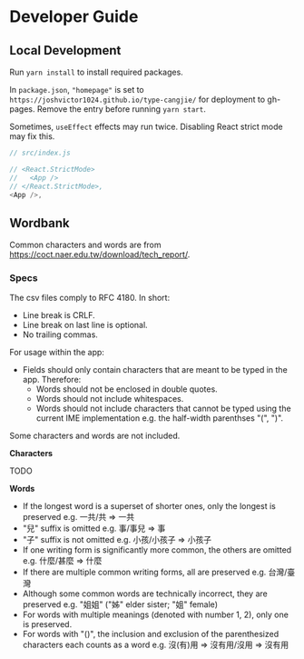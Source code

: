 # Developer Guide

## Local Development

Run `yarn install` to install required packages.

In `package.json`, `"homepage"` is set to `https://joshvictor1024.github.io/type-cangjie/` for deployment to gh-pages. Remove the entry before running `yarn start`.

Sometimes, `useEffect` effects may run twice. Disabling React strict mode may fix this.

```js
// src/index.js

// <React.StrictMode>
//   <App />
// </React.StrictMode>,
<App />,
```

## Wordbank

Common characters and words are from https://coct.naer.edu.tw/download/tech_report/.

### Specs

The csv files comply to RFC 4180. In short:

- Line break is CRLF.
- Line break on last line is optional.
- No trailing commas.

For usage within the app:

- Fields should only contain characters that are meant to be typed in the app. Therefore:
  - Words should not be enclosed in double quotes.
  - Words should not include whitespaces.
  - Words should not include characters that cannot be typed using the current IME implementation e.g. the half-width parenthses "(", ")".

Some characters and words are not included.

**Characters**

TODO

**Words**

- If the longest word is a superset of shorter ones, only the longest is preserved e.g. 一共/共 => 一共
- "兒" suffix is omitted e.g. 事/事兒 => 事
- "子" suffix is not omitted e.g. 小孩/小孩子 => 小孩子
- If one writing form is significantly more common, the others are omitted e.g. 什麼/甚麼 => 什麼
- If there are multiple common writing forms, all are preserved e.g. 台灣/臺灣
- Although some common words are technically incorrect, they are preserved e.g. "姐姐" ("姊" elder sister; "姐" female)
- For words with multiple meanings (denoted with number 1, 2), only one is preserved.
- For words with "()", the inclusion and exclusion of the parenthesized characters each counts as a word e.g. 沒(有)用 => 沒有用/沒用 => 沒有用
